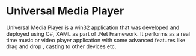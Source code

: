 # Universal Media Player
Universal Media Player is a win32 application that was developed and deployed using C#, XAML as part of .Net Framework. It performs as a real time music or video player application with some advanced features like drag and drop , casting to other devices etc. 
